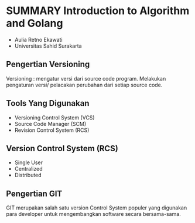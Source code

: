 # SUMMARY Introduction to Algorithm and Golang

- Aulia Retno Ekawati
- Universitas Sahid Surakarta

## Pengertian Versioning
Versioning : mengatur versi dari source code program. Melakukan pengaturan versi/ pelacakan perubahan dari setiap source code.

## Tools Yang Digunakan
- Versioning Control System (VCS)
- Source Code Manager (SCM)
- Revision Control System (RCS)

## Version Control System (RCS)
- Single User
- Centralized
- Distributed

## Pengertian GIT
GIT merupakan salah satu version Control System populer yang digunakan para developer untuk mengembangkan software secara bersama-sama.